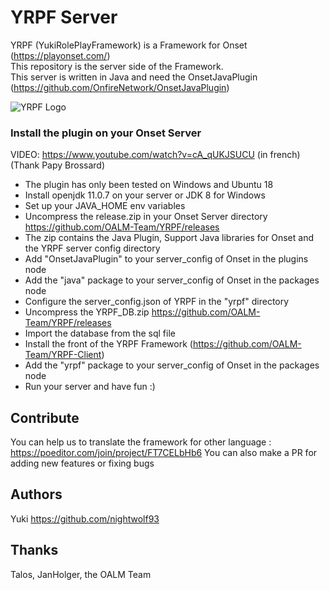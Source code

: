 # YRPF Server
YRPF (YukiRolePlayFramework) is a Framework for Onset (https://playonset.com/)  
This repository is the server side of the Framework.  
This server is written in Java and need the OnsetJavaPlugin (https://github.com/OnfireNetwork/OnsetJavaPlugin)  

![YRPF Logo](https://i.imgur.com/D8A8sJn.png)

### Install the plugin on your Onset Server  
VIDEO: https://www.youtube.com/watch?v=cA_qUKJSUCU (in french) (Thank Papy Brossard)
- The plugin has only been tested on Windows and Ubuntu 18
- Install openjdk 11.0.7 on your server or JDK 8 for Windows
- Set up your JAVA_HOME env variables
- Uncompress the release.zip in your Onset Server directory https://github.com/OALM-Team/YRPF/releases
- The zip contains the Java Plugin, Support Java libraries for Onset and the YRPF server config directory
- Add "OnsetJavaPlugin" to your server_config of Onset in the plugins node
- Add the "java" package to your server_config of Onset in the packages node
- Configure the server_config.json of YRPF in the "yrpf" directory
- Uncompress the YRPF_DB.zip https://github.com/OALM-Team/YRPF/releases
- Import the database from the sql file
- Install the front of the YRPF Framework (https://github.com/OALM-Team/YRPF-Client)
- Add the "yrpf" package to your server_config of Onset in the packages node
- Run your server and have fun :)

## Contribute
You can help us to translate the framework for other language : https://poeditor.com/join/project/FT7CELbHb6
You can also make a PR for adding new features or fixing bugs

## Authors
Yuki https://github.com/nightwolf93

## Thanks
Talos, JanHolger, the OALM Team

